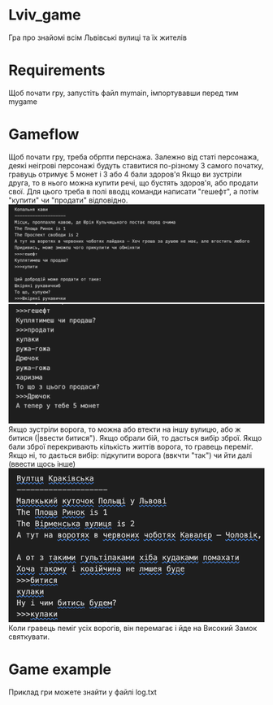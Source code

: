 # Lviv_game
Гра про знайомі всім Львівські вулиці та їх жителів

# Requirements
Щоб почати гру, запустіть файл mymain, імпортувавши перед тим mygame

# Gameflow
Щоб почати гру, треба обрпти перснажа. Залежно від статі персонажа, деякі неігрові персонажі будуть ставитися по-різному
З самого початку, гравуць отримує 5 монет і 3 або 4 бали здоров'я
Якщо ви зустріли друга, то в нього можна купити речі, що бустять здоров'я, або продати свої. Для цього треба в полі вводц команди написати "гешефт", а потім "купити" чи "продати" відповідно.
![screenshot](images/Screenshot%202023-03-14%20at%208.37.30%20PM.png)
![screenshot](images/Screenshot%202023-03-14%20at%208.37.58%20PM.png)
Якщо зустріли ворога, то можна або втекти на іншу вулицю, або ж битися (|ввести битися"). Якщо обрали бій, то дасться вибір зброї. Якщо бали зброї перекривають кількість життів ворога, то гравець переміг. Якщо ні, то дається вибір: підкупити ворога (ввкчти "так") чи йти далі (ввести щось інше)
![screenshot](images/Screenshot%202023-03-14%20at%208.36.27%20PM.png)
Коли гравець пеміг усіх ворогів, він перемагає і йде на Високий Замок святкувати.

# Game example
Приклад гри можете знайти у файлі log.txt
